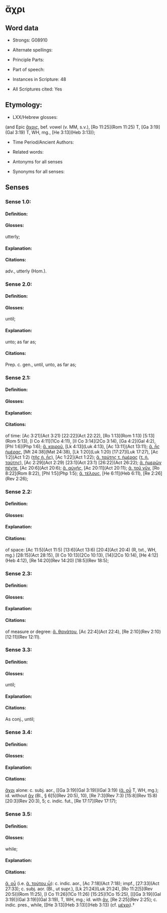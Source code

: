 # ἄχρι

<!-- Status: S2=NeedsEdits -->
<!-- Lexica used for edits:   -->

## Word data

* Strongs: G08910

* Alternate spellings:



* Principle Parts: 


* Part of speech: 


* Instances in Scripture: 48

* All Scriptures cited: Yes

## Etymology: 


* LXX/Hebrew glosses: 

(and Epic [ἄχρις](), bef. vowel (v. MM, s.v.), [Ro 11:25](Rom 11:25) T, [Ga 3:19](Gal 3:19) T, WH, mg., [He 3:13](Heb 3:13));

* Time Period/Ancient Authors: 


* Related words: 

* Antonyms for all senses

* Synonyms for all senses: 


## Senses 


### Sense  1.0: 

#### Definition: 

#### Glosses: 

utterly; 

#### Explanation: 


#### Citations: 

adv., utterly (Hom.).

### Sense  2.0: 

#### Definition: 

#### Glosses: 

until; 

#### Explanation: 

unto; 
as far as; 

#### Citations: 

Prep. c. gen., until, unto, as far as;

### Sense  2.1: 

#### Definition: 


#### Glosses:



#### Explanation:



#### Citations: 

of time: [Ac 3:21](Act 3:21) [22:22](Act 22:22), [Ro 1:13](Rom 1:13) [5:13](Rom 5:13), [I Co 4:11](1Co 4:11), [II Co 3:14](2Co 3:14), [Ga 4:2](Gal 4:2), [Phl 1:6](Php 1:6); [ἄ. καιροῦ](), [Lk 4:13](Luk 4:13), [Ac 13:11](Act 13:11); [ἄ. ἧς ἡμέρας](), [Mt 24:38](Mat 24:38), [Lk 1:20](Luk 1:20) [17:27](Luk 17:27), [Ac 1:2](Act 1:2) ([τῆς ἡ. ἧς]()), [Ac 1:22](Act 1:22); [ἄ. ταύτης τ. ἡμέρας]() ([τ. ἡ. ταύτης]()), [Ac 2:29](Act 2:29) [23:1](Act 23:1) [26:22](Act 26:22); [ἄ. ἡμερῶν πέντε](), [Ac 20:6](Act 20:6); [ἄ. αὐγῆς](), [Ac 20:11](Act 20:11); [ἄ. τοῦ νῦν](), [Ro 8:22](Rom 8:22), [Phl 1:5](Php 1:5); [ἄ. τέλους](), [He 6:11](Heb 6:11), [Re 2:26](Rev 2:26);

### Sense  2.2: 

#### Definition: 


#### Glosses:



#### Explanation:



#### Citations: 

of space: [Ac 11:5](Act 11:5) [13:6](Act 13:6) [20:4](Act 20:4) (R, txt., WH, mg.) [28:15](Act 28:15), [II Co 10:13](2Co 10:13), [14](2Co 10:14), [He 4:12](Heb 4:12), [Re 14:20](Rev 14:20) [18:5](Rev 18:5);

### Sense  2.3: 

#### Definition: 


#### Glosses:



#### Explanation:



#### Citations: 

of measure or degree: [ἄ. θανάτου](), [Ac 22:4](Act 22:4), [Re 2:10](Rev 2:10) [12:11](Rev 12:11).

### Sense  3.3: 

#### Definition: 

#### Glosses: 

until; 

#### Explanation: 


#### Citations: 

As conj., until;

### Sense  3.4: 

#### Definition: 


#### Glosses:



#### Explanation:



#### Citations: 

[ἄχρι]() alone: c. subj. aor., [[Ga 3:19](Gal 3:19)](Gal 3:19) ([ἄ. οὗ]() T, WH, mg.); id. without [ἄν]() (Bl., § 6[5](Rev 20:5), 10), [Re 7:3](Rev 7:3) [15:8](Rev 15:8) [20:3](Rev 20:3), 5; c. indic. fut., [Re 17:17](Rev 17:17);

### Sense  3.5: 

#### Definition: 

#### Glosses: 

while; 

#### Explanation: 


#### Citations: 

[ἄ. οὗ]() (i.e. [ἄ. τούτου ᾧ]()): c. indic. aor., [Ac 7:18](Act 7:18); impf., [27:33](Act 27:33); c. subj. aor. (Bl., ut supr.), [Lk 21:24](Luk 21:24), [Ro 11:2[5](Rev 20:5)](Rom 11:25), [I Co 11:26](1Co 11:26) [15:25](1Co 15:25), [[[Ga 3:19](Gal 3:19)](Gal 3:19)](Gal 3:19), T, WH, mg.; id. with [ἄν](), [Re 2:25](Rev 2:25); c. indic. pres., while, [[He 3:13](Heb 3:13)](Heb 3:13) (cf. [μέχρι]()).†
